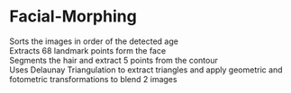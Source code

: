 # Facial-Morphing

Sorts the images in order of the detected age   
Extracts 68 landmark points form the face   
Segments the hair and extract 5 points from the contour  
Uses Delaunay Triangulation to extract triangles and apply geometric and fotometric transformations to blend 2 images  
